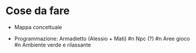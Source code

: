 # Cose da fare

- Mappa concettuale 

- Programmazione:
Armadietto (Alessio + Mati)
#n Npc (?)
#n Aree gioco
#n Ambiente verde e rilassante 
